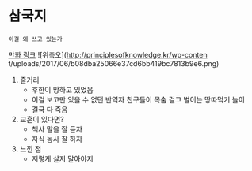 # 삼국지

`이걸 왜 쓰고 있는가`

[만화 링크](http://blog.daum.net/baram780316/6968639)
![위촉오](http://principlesofknowledge.kr/wp-conten
t/uploads/2017/06/b08dba25066e37cd6bb419bc7813b9e6.png)
1. 줄거리
    + 후한이 망하고 있었음
    + 이걸 보고만 있을 수 없던 반역자 친구들이 목숨 걸고 벌이는 땅따먹기 놀이
    + ~~결국 다 죽음~~
2. 교훈이 있다면?
    + 책사 말을 잘 듣자
    + 자식 농사 잘 하자
3. 느낀 점
    + 저렇게 살지 말아야지
